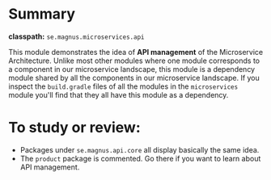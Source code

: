 # Summary

**classpath:** `se.magnus.microservices.api`

This module demonstrates the idea of **API management** of the Microservice Architecture.
Unlike most other modules where one module corresponds to a component in our microservice landscape, 
this module is a dependency module shared by all the components in our microservice landscape.
If you inspect the `build.gradle` files of all the modules in the `microservices` module you'll find
that they all have this module as a dependency.


# To study or review:

* Packages under `se.magnus.api.core` all display basically the same idea. 
* The `product` package is commented. Go there if you want to learn about API management.